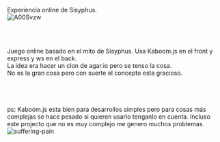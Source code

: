 Experiencia online de Sisyphus.<br>
![A00Svzw](https://github.com/AlejandroAmayaIzquierdo/lhd.io/assets/96839165/8ed7893d-06e4-4cf3-950b-a04cfaf50274)

<br>
<br>

Juego online basado en el mito de Sisyphus. Usa Kaboom.js en el front y express y ws en el back.
<br>
La idea era hacer un clon de agar.io pero se tenso la cosa.
<br>
No es la gran cosa pero con suerte el concepto esta gracioso.
<br>
<br>
<br>
<br>
<br>
ps: Kaboom.js esta bien para desarrollos simples pero para cosas más complejas se hace pesado si quieren usarlo tenganlo en cuenta. Incluso este projecto que no es muy complejo me genero muchos problemas.
<br>
![suffering-pain](https://github.com/AlejandroAmayaIzquierdo/lhd.io/assets/96839165/b8fc83a5-6c44-4830-9ded-9b440af0a253)
